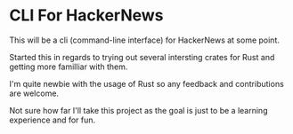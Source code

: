 # CLI For HackerNews

This will be a cli (command-line interface) for HackerNews at some point.

Started this in regards to trying out several intersting crates for Rust and getting more familliar with them. 

I'm quite newbie with the usage of Rust so any feedback and contributions are welcome.

Not sure how far I'll take this project as the goal is just to be a learning experience and for fun.

